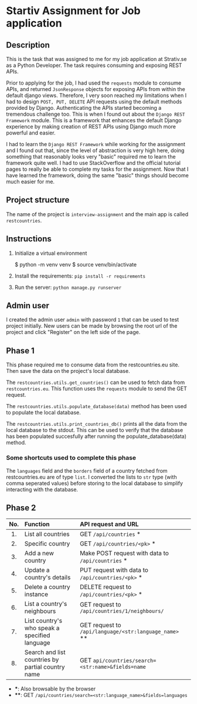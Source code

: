 # Startiv Assignment for Job application

## Description

This is the task that was assigned to me for my job application at Strativ.se
as a Python Developer. The task requires consuming and exposing REST APIs.

Prior to applying for the job, I had used the `requests` module to consume
APIs, and returned `JsonResponse` objects for exposing APIs from within the
default django views. Therefore, I very soon reached my limitations when I had
to design `POST, PUT, DELETE` API requests using the default methods provided
by Django. Authenticating the APIs started becoming a tremendous challenge too.
This is when I found out about the `Django REST Framework` module. This is a
framework that enhances the default Django experience by making creation of
REST APIs using Django much more powerful and easier.

I had to learn the `Django REST Framework` while working for the assignment
and I found out that, since the level of abstraction is very high here, doing
something that reasonably looks very "basic" required me to learn the framework
quite well. I had to use StackOverflow and the official tutorial pages to really
be able to complete my tasks for the assignment. Now that I have learned the
framework, doing the same "basic" things should become much easier for me.

## Project structure

The name of the project is `interview-assignment` and the main app is called
`restcountries`.

## Instructions

1. Initialize a virtual environment

    $ python -m venv venv
    $ source venv/bin/activate

2. Install the requirements: `pip install -r requirements`
3. Run the server: `python manage.py runserver`

## Admin user

I created the admin user `admin` with password `1` that can be used to test
project initially. New users can be made by browsing the root url of the
project and click "Register" on the left side of the page.

## Phase 1

This phase required me to consume data from the restcountries.eu site. Then
save the data on the project's local database.

The `restcountries.utils.get_countries()` can be used to fetch data from
`restcountries.eu`. This function uses the `requests` module to send the GET
request.

The `restcountries.utils.populate_database(data)` method has been used to
populate the local database.

The `restcountries.utils.print_countries_db()` prints all the data from the
local database to the stdout. This can be used to verify that the database has
been populated succesfully after running the populate_database(data) method.

### Some shortcuts used to complete this phase

The `languages` field and the `borders` field of a country fetched from
restcountries.eu are of type `list`. I converted the lists to `str` type (with
comma seperated values) before storing to the local database to simplify
interacting with the database.

## Phase 2

| No.   |  Function  |  API request and URL |
| :---: | :-------------------------- | :--------------------------------------- |
| 1.    | List all countries | GET `/api/countries` \* |
| 2.    | Specific country | GET `/api/countries/<pk>` \* |
| 3.    | Add a new country | Make POST request with data to `/api/countries` \* |
| 4.    | Update a country's details | PUT request with data to `/api/countries/<pk>` \* |
| 5.    | Delete a country instance | DELETE request to `/api/countries/<pk>` \* |
| 6.    | List a country's neighbours | GET request to `/api/countries/1/neighbours/` |
| 7.    | List country's who speak a specified language | GET request to `/api/language/<str:language_name>` \*\* |
| 8.    | Search and list countries by partial country name | GET `api/countries/search=<str:name>&fields=name` |


+ __\*__: Also browsable by the browser
+ __\*\*__: GET `/api/countries/search=<str:language_name>&fields=languages`

